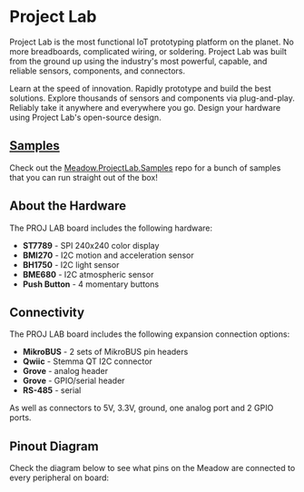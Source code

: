 # Project Lab

Project Lab is the most functional IoT prototyping platform on the planet. No more breadboards, complicated wiring, or soldering. Project Lab was built from the ground up using the industry's most powerful, capable, and reliable sensors, components, and connectors.

Learn at the speed of innovation.
Rapidly prototype and build the best solutions.
Explore thousands of sensors and components via plug-and-play.
Reliably take it anywhere and everywhere you go.
Design your hardware using Project Lab's open-source design.

## [Samples](https://github.com/WildernessLabs/Meadow.ProjectLab.Samples)

Check out the [Meadow.ProjectLab.Samples](https://github.com/WildernessLabs/Meadow.ProjectLab.Samples) repo for a bunch of samples that you can run straight out of the box!




## About the Hardware

The PROJ LAB board includes the following hardware:
* **ST7789** - SPI 240x240 color display
* **BMI270** - I2C motion and acceleration sensor
* **BH1750** - I2C light sensor
* **BME680** - I2C atmospheric sensor
* **Push Button** - 4 momentary buttons

## Connectivity

The PROJ LAB board includes the following expansion connection options:
* **MikroBUS** - 2 sets of MikroBUS pin headers
* **Qwiic** - Stemma QT I2C connector
* **Grove** - analog header
* **Grove** - GPIO/serial header
* **RS-485** - serial 

As well as connectors to 5V, 3.3V, ground, one analog port and 2 GPIO ports.

## Pinout Diagram

Check the diagram below to see what pins on the Meadow are connected to every peripheral on board:
&nbsp;

[](Docs/Images/Pinout.png)